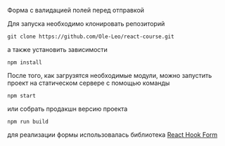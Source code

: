 Форма с валидацией полей перед отправкой

Для запуска необходимо клонировать репозиторий

```
git clone https://github.com/Ole-Leo/react-course.git
```

а также установить зависимости

```
npm install
```

После того, как загрузятся необходимые модули, можно запустить проект на статическом сервере с помощью команды

```
npm start
```

или собрать продакшн версию проекта

```
npm run build
```

для реализации формы использовалась библиотека [React Hook Form](https://react-hook-form.com/)

